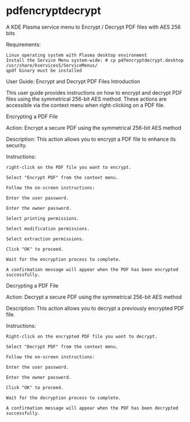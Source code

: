 # pdfencryptdecrypt
A KDE Plasma service menu to Encrypt / Decrypt PDF files with AES 256 bits

Requirements:

    Linux operating system with Plasma desktop environment
    Install the Service Menu system-wide: # cp pdfencryptdecrypt.desktop /usr/share/kservices5/ServiceMenus/
    qpdf binary must be installed

User Guide: Encrypt and Decrypt PDF Files
Introduction

This user guide provides instructions on how to encrypt and decrypt PDF files using the symmetrical 256-bit AES method. These actions are accessible via the context menu when right-clicking on a PDF file.

Encrypting a PDF File

Action: Encrypt a secure PDF using the symmetrical 256-bit AES method

Description: This action allows you to encrypt a PDF file to enhance its security.


Instructions:

    right-click on the PDF file you want to encrypt.
    
    Select "Encrypt PDF" from the context menu.
    
    Follow the on-screen instructions:
    
    Enter the user password.
    
    Enter the owner password.
    
    Select printing permissions.
    
    Select modification permissions.
    
    Select extraction permissions.
    
    Click "OK" to proceed.
    
    Wait for the encryption process to complete.
    
    A confirmation message will appear when the PDF has been encrypted successfully.


Decrypting a PDF File

Action: Decrypt a secure PDF using the symmetrical 256-bit AES method

Description: This action allows you to decrypt a previously encrypted PDF file.


Instructions:

    Right-click on the encrypted PDF file you want to decrypt.
    
    Select "Decrypt PDF" from the context menu.
    
    Follow the on-screen instructions:
    
    Enter the user password.
    
    Enter the owner password.
    
    Click "OK" to proceed.
    
    Wait for the decryption process to complete.
    
    A confirmation message will appear when the PDF has been decrypted successfully.
    
